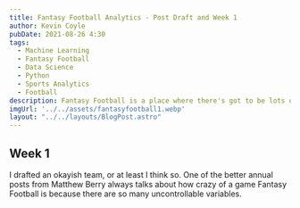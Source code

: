 ```yaml
---
title: Fantasy Football Analytics - Post Draft and Week 1
author: Kevin Coyle
pubDate: 2021-08-26 4:30
tags:
  - Machine Learning
  - Fantasy Football
  - Data Science
  - Python
  - Sports Analytics
  - Football
description: Fantasy Football is a place where there's got to be lots of analytics to be done. Surprinsingly, there's not much out there in the academic literature, nor are there any good products out there. I'm going to build some models to help me win.
imgUrl: '../../assets/fantasyfootball1.webp'
layout: "../../layouts/BlogPost.astro"
---
```


## Week 1


I drafted an okayish team, or at least I think so. One of the better annual posts from Matthew Berry always talks about how crazy of a game Fantasy Football is because there are so many uncontrollable variables.

